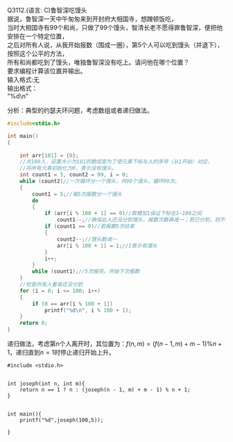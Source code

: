 
Q3112.(语言: C)鲁智深吃馒头 \
据说，鲁智深一天中午匆匆来到开封府大相国寺，想蹭顿饭吃， \
当时大相国寺有99个和尚，只做了99个馒头，智清长老不愿得罪鲁智深，便把他安排在一个特定位置， \
之后对所有人说，从我开始报数（围成一圈），第5个人可以吃到馒头（并退下），按照这个公平的方法， \
所有和尚都吃到了馒头，唯独鲁智深没有吃上。请问他在哪个位置？ \
要求编程计算该位置并输出。 \
输入格式:无 \
输出格式： \
"%d\n" 

分析：典型的约瑟夫环问题，考虑数组或者递归做法。
```c
#include<stdio.h>

int main()
{	
   
    int arr[101] = {0};
    //共100人，设置大小为101的数组是为了使元素下标与人的序号（从1开始）对应，
    //将所有元素初始化为0，表示没有馒头。
    int count1 = 5, count2 = 99, i = 0;
    while (count2)//一次循环分一个馒头，共99个馒头，循环99次。
    {
        count1 = 5;//每5次报数分一个馒头
        do
        {
            if (arr[i % 100 + 1] == 0)//取模加1保证下标在1~100之间
                count1--;//确保此人还没分到馒头，报数次数再减一；若已分到，则不减
            if (count1 == 0)//若报数5次结束
            {
                count2--;//馒头数减一
                arr[i % 100 + 1] = 1;//1表示有馒头
            }
            i++;
        }
        while (count1);//5次报完，开始下次报数
    }
    //检查所有人看谁还没分到
    for (i = 0; i <= 100; i++)
    {
        if (0 == arr[i % 100 + 1])
            printf("%d\n", i % 100 + 1);
    }
    return 0;
}
```
递归做法，考虑第n个人离开时，其位置为：$`f(n,m)=(f(n-1,m)+m-1) \% n+1`$，递归直到$`n=1`$时停止递归开始上升。
```
#include <stdio.h>


int joseph(int n, int m){
    return n == 1 ? n : (joseph(n - 1, m) + m - 1) % n + 1;
}


int main(){
 	printf("%d",joseph(100,5));

}
	


```
